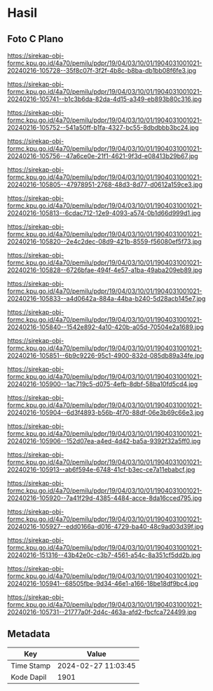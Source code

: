 # Hasil

## Foto C Plano

https://sirekap-obj-formc.kpu.go.id/4a70/pemilu/pdpr/19/04/03/10/01/1904031001021-20240216-105728--35f8c07f-3f2f-4b8c-b8ba-db1bb08f6fe3.jpg

https://sirekap-obj-formc.kpu.go.id/4a70/pemilu/pdpr/19/04/03/10/01/1904031001021-20240216-105741--b1c3b6da-82da-4d15-a349-eb893b80c316.jpg

https://sirekap-obj-formc.kpu.go.id/4a70/pemilu/pdpr/19/04/03/10/01/1904031001021-20240216-105752--541a50ff-b1fa-4327-bc55-8dbdbbb3bc24.jpg

https://sirekap-obj-formc.kpu.go.id/4a70/pemilu/pdpr/19/04/03/10/01/1904031001021-20240216-105756--47a6ce0e-21f1-4621-9f3d-e08413b29b67.jpg

https://sirekap-obj-formc.kpu.go.id/4a70/pemilu/pdpr/19/04/03/10/01/1904031001021-20240216-105805--47978951-2768-48d3-8d77-d0612a159ce3.jpg

https://sirekap-obj-formc.kpu.go.id/4a70/pemilu/pdpr/19/04/03/10/01/1904031001021-20240216-105813--6cdac712-12e9-4093-a574-0b1d66d999d1.jpg

https://sirekap-obj-formc.kpu.go.id/4a70/pemilu/pdpr/19/04/03/10/01/1904031001021-20240216-105820--2e4c2dec-08d9-421b-8559-f56080ef5f73.jpg

https://sirekap-obj-formc.kpu.go.id/4a70/pemilu/pdpr/19/04/03/10/01/1904031001021-20240216-105828--6726bfae-494f-4e57-a1ba-49aba209eb89.jpg

https://sirekap-obj-formc.kpu.go.id/4a70/pemilu/pdpr/19/04/03/10/01/1904031001021-20240216-105833--a4d0642a-884a-44ba-b240-5d28acb145e7.jpg

https://sirekap-obj-formc.kpu.go.id/4a70/pemilu/pdpr/19/04/03/10/01/1904031001021-20240216-105840--1542e892-4a10-420b-a05d-70504e2a1689.jpg

https://sirekap-obj-formc.kpu.go.id/4a70/pemilu/pdpr/19/04/03/10/01/1904031001021-20240216-105851--6b9c9226-95c1-4900-832d-085db89a34fe.jpg

https://sirekap-obj-formc.kpu.go.id/4a70/pemilu/pdpr/19/04/03/10/01/1904031001021-20240216-105900--1ac719c5-d075-4efb-8dbf-58ba10fd5cd4.jpg

https://sirekap-obj-formc.kpu.go.id/4a70/pemilu/pdpr/19/04/03/10/01/1904031001021-20240216-105904--6d3f4893-b56b-4f70-88df-06e3b69c66e3.jpg

https://sirekap-obj-formc.kpu.go.id/4a70/pemilu/pdpr/19/04/03/10/01/1904031001021-20240216-105906--152d07ea-a4ed-4d42-ba5a-9392f32a5ff0.jpg

https://sirekap-obj-formc.kpu.go.id/4a70/pemilu/pdpr/19/04/03/10/01/1904031001021-20240216-105913--ab6f594e-6748-41cf-b3ec-ce7a11ebabcf.jpg

https://sirekap-obj-formc.kpu.go.id/4a70/pemilu/pdpr/19/04/03/10/01/1904031001021-20240216-105920--7a41f29d-4385-4484-acce-8da16cced795.jpg

https://sirekap-obj-formc.kpu.go.id/4a70/pemilu/pdpr/19/04/03/10/01/1904031001021-20240216-105927--edd0166a-d016-4729-ba40-48c9ad03d39f.jpg

https://sirekap-obj-formc.kpu.go.id/4a70/pemilu/pdpr/19/04/03/10/01/1904031001021-20240216-151316--43b42e0c-c3b7-4561-a54c-8a351cf5dd2b.jpg

https://sirekap-obj-formc.kpu.go.id/4a70/pemilu/pdpr/19/04/03/10/01/1904031001021-20240216-105941--68505fbe-9d34-46e1-a166-18be18df9bc4.jpg

https://sirekap-obj-formc.kpu.go.id/4a70/pemilu/pdpr/19/04/03/10/01/1904031001021-20240216-105731--21777a0f-2d4c-463a-afd2-fbcfca724499.jpg


## Metadata

| Key        | Value               |
| ---------- | ------------------- |
| Time Stamp | 2024-02-27 11:03:45 |
| Kode Dapil | 1901                |



